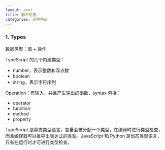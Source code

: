 ```yaml
---
layout: post
title: 静态检查
categories: 软件构造
---
```


### 1. Types

数据类型：值 + 操作

TypeScript 的几个内建类型：
* number，表示整数和浮点数
* boolean
* string，表示字符序列

Operation：有输入，并且产生输出的函数，syntax 包括：
* operator
* function
* method
* property

TypeScript 是静态类型语言，变量会被分配一个类型，在编译时进行类型检查，而且编译器可以推导出表达式的类型。JavaScript 和 Python 是动态类型语言，只有在运行时才可进行类型检查。


